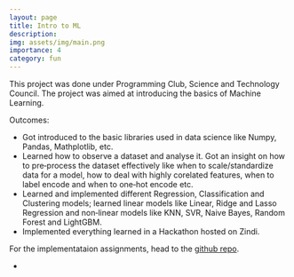 ```yaml
---
layout: page
title: Intro to ML
description: 
img: assets/img/main.png
importance: 4
category: fun
---
```


This project was done under Programming Club, Science and Technology Council. The project was aimed at introducing the basics of Machine Learning.  

Outcomes:
- Got introduced to the basic libraries used in data science like Numpy, Pandas, Mathplotlib, etc.
- Learned how to observe a dataset and analyse it. Got an insight on how to pre‑process the dataset effectively like when to
scale/standardize data for a model, how to deal with highly corelated features, when to label encode and when to one‑hot encode
etc.
- Learned and implemented different Regression, Classification and Clustering models; learned linear models like Linear, Ridge
and Lasso Regression and non‑linear models like KNN, SVR, Naive Bayes, Random Forest and LightGBM.
- Implemented everything learned in a Hackathon hosted on Zindi.

For the implementataion assignments, head to the [github repo](https://github.com/PriyaGole/Intro_To_ML).

- 